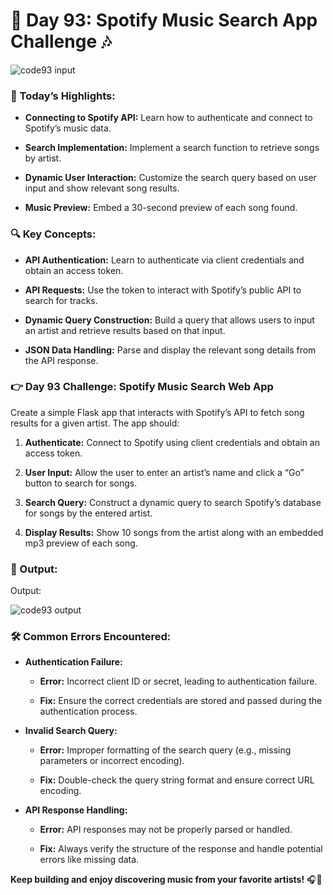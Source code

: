 # 🌟 Day 93: Spotify Music Search App Challenge 🎶

![code93 input](https://github.com/user-attachments/assets/ea83d33f-d4d7-43d0-9b72-082ff7670987)

### 🎊 Today’s Highlights:

* **Connecting to Spotify API:** Learn how to authenticate and connect to Spotify’s music data.

* **Search Implementation:** Implement a search function to retrieve songs by artist.

* **Dynamic User Interaction:** Customize the search query based on user input and show relevant song results.

* **Music Preview:** Embed a 30-second preview of each song found.

### 🔍 Key Concepts:

* **API Authentication:** Learn to authenticate via client credentials and obtain an access token.

* **API Requests:** Use the token to interact with Spotify’s public API to search for tracks.

* **Dynamic Query Construction:** Build a query that allows users to input an artist and retrieve results based on that input.

* **JSON Data Handling:** Parse and display the relevant song details from the API response.

### 👉 Day 93 Challenge: Spotify Music Search Web App

Create a simple Flask app that interacts with Spotify’s API to fetch song results for a given artist. The app should:

  1. **Authenticate:** Connect to Spotify using client credentials and obtain an access token.

  2. **User Input:** Allow the user to enter an artist’s name and click a “Go” button to search for songs.

  3. **Search Query:** Construct a dynamic query to search Spotify’s database for songs by the entered artist.

  4. **Display Results:** Show 10 songs from the artist along with an embedded mp3 preview of each song.

### 📂 Output:

Output:

![code93 output](https://github.com/user-attachments/assets/11a79aed-3001-42f9-90b4-1790a3bf01e6)

### 🛠️ Common Errors Encountered:

* **Authentication Failure:**

    * **Error:** Incorrect client ID or secret, leading to authentication failure.
    
    * **Fix:** Ensure the correct credentials are stored and passed during the authentication process.

*  **Invalid Search Query:**

     * **Error:** Improper formatting of the search query (e.g., missing parameters or incorrect encoding).

     * **Fix:** Double-check the query string format and ensure correct URL encoding.

* **API Response Handling:**

     * **Error:** API responses may not be properly parsed or handled.

     * **Fix:** Always verify the structure of the response and handle potential errors like missing data.



**Keep building and enjoy discovering music from your favorite artists!** 🎧🚀
